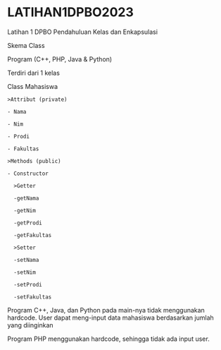 # LATIHAN1DPBO2023
Latihan 1 DPBO Pendahuluan Kelas dan Enkapsulasi

Skema Class

Program (C++, PHP, Java & Python)

Terdiri dari 1 kelas

  Class Mahasiswa

    >Attribut (private)
    
    - Nama
    
    - Nim
    
    - Prodi
    
    - Fakultas
    
    >Methods (public)
    
    - Constructor
    
      >Getter
      
      -getNama
      
      -getNim
      
      -getProdi
      
      -getFakultas
      
      >Setter
      
      -setNama
      
      -setNim
      
      -setProdi
      
      -setFakultas

Program C++, Java, dan Python pada main-nya tidak menggunakan hardcode. User dapat meng-input data mahasiswa berdasarkan jumlah yang diinginkan

Program PHP menggunakan hardcode, sehingga tidak ada input user.
    
